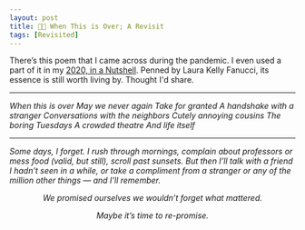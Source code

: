 ```yaml
---
layout: post
title: 🤞🏻 When This is Over; A Revisit
tags: [Revisited]
---
```


There’s this poem that I came across during the pandemic. I even used a part of it in my [2020, in a Nutshell](https://thefuzz25.github.io/ian). Penned by Laura Kelly Fanucci, its essence is still worth living by. Thought I'd share.
<hr class="dots">

<span style="color: var(--green-clr); text-align: center; font-style: italic;">
When this is over
  
<span style="color: var(--green-clr); text-align: center; font-style: italic;">
May we never again
  
<span style="color: var(--green-clr); text-align: center; font-style: italic;">
Take for granted
  
<span style="color: var(--green-clr); text-align: center; font-style: italic;">
A handshake with a stranger
  
<span style="color: var(--green-clr); text-align: center; font-style: italic;">
Conversations with the neighbors
  
<span style="color: var(--green-clr); text-align: center; font-style: italic;">
Cutely annoying cousins 
  
<span style="color: var(--green-clr); text-align: center; font-style: italic;">
The boring Tuesdays
  
<span style="color: var(--green-clr); text-align: center; font-style: italic;">
A crowded theatre
  
<span style="color: var(--green-clr); text-align: center; font-style: italic;">
And life itself

<hr class="dots">
Some days, I forget. I rush through mornings, complain about professors or mess food (valid, but still), scroll past sunsets. But then I’ll talk with a friend I hadn’t seen in a while, or take a compliment from a stranger or any of the million other things — and I’ll remember.

We promised ourselves we wouldn’t forget what mattered.

Maybe it’s time to re-promise.
